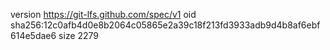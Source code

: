 version https://git-lfs.github.com/spec/v1
oid sha256:12c0afb4d0e8b2064c05865e2a39c18f213fd3933adb9d4b8af6ebf614e5dae6
size 2279
